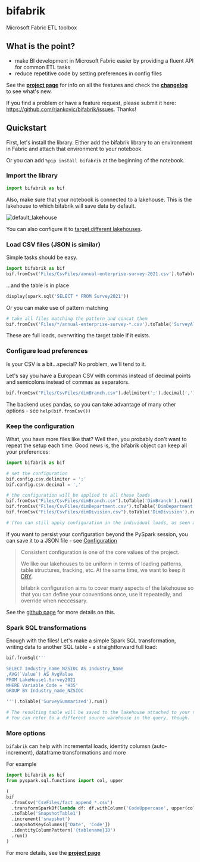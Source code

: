 # bifabrik
Microsoft Fabric ETL toolbox

## What is the point?
 - make BI development in Microsoft Fabric easier by providing a fluent API for common ETL tasks
 - reduce repetitive code by setting preferences in config files

See the **[project page](https://rjankovic.github.io/bifabrik/)** for info on all the features and check the **[changelog](https://github.com/rjankovic/bifabrik/blob/main/CHANGELOG.md)** to see what's new.

If you find a problem or have a feature request, please submit it here: https://github.com/rjankovic/bifabrik/issues. Thanks!

## Quickstart

First, let's install the library. Either add the bifabrik library to an environment in Fabric and attach that environment to your notebook.

Or you can add `%pip install bifabrik` at the beginning of the notebook.

### Import the library

```python
import bifabrik as bif
```

Also, make sure that your notebook is connected to a lakehouse. This is the lakehouse to which bifabrik will save data by default.

![default_lakehouse](https://github.com/rjankovic/bifabrik/assets/2221666/60951119-b0ce-40b1-8e7e-ba07b78ac06a)

You can also configure it to [target different lakehouses](https://rjankovic.github.io/bifabrik/tutorial/cfg_storage.html).

### Load CSV files (JSON is similar)
Simple tasks should be easy.

```python
import bifabrik as bif
bif.fromCsv('Files/CsvFiles/annual-enterprise-survey-2021.csv').toTable('Survey2021').run()
```
...and the table is in place

```python
display(spark.sql('SELECT * FROM Survey2021'))
```
Or you can make use of pattern matching
```python
# take all files matching the pattern and concat them
bif.fromCsv('Files/*/annual-enterprise-survey-*.csv').toTable('SurveyAll').run()
```
These are full loads, overwriting the target table if it exists.

### Configure load preferences
Is your CSV is a bit...special? No problem, we'll tend to it.

Let's say you have a European CSV with commas instead of decimal points and semicolons instead of commas as separators.
```python
bif.fromCsv("Files/CsvFiles/dimBranch.csv").delimiter(';').decimal(',').toTable('DimBranch').run()
```

The backend uses pandas, so you can take advantage of many other options - see `help(bif.fromCsv())`

### Keep the configuration
What, you have more files like that?  Well then, you probably don't want to repeat the setup each time.
Good news is, the bifabrik object can keep all your preferences:

```python
import bifabrik as bif

# set the configuration
bif.config.csv.delimiter = ';'
bif.config.csv.decimal = ','

# the configuration will be applied to all these loads
bif.fromCsv("Files/CsvFiles/dimBranch.csv").toTable('DimBranch').run()
bif.fromCsv("Files/CsvFiles/dimDepartment.csv").toTable('DimDepartment').run()
bif.fromCsv("Files/CsvFiles/dimDivision.csv").toTable('DimDivision').run()

# (You can still apply configuration in the individual loads, as seen above, to override the general configuration.)
```
If you want to persist your configuration beyond the PySpark session, you can save it to a JSON file - see [Configuration](https://rjankovic.github.io/bifabrik/tutorial/configuration.html)

> Consistent configuration is one of the core values of the project.
> 
> We like our lakehouses to be uniform in terms of loading patterns, table structures, tracking, etc. At the same time, we want to keep it [DRY](https://en.wikipedia.org/wiki/Don%27t_repeat_yourself).
> 
> bifabrik configuration aims to cover many aspects of the lakehouse so that you can define your conventions once, use it repeatedly, and override when neccessary.

See the [github page](https://rjankovic.github.io/bifabrik/tutorial/configuration.html) for more details on this.

### Spark SQL transformations
Enough with the files! Let's make a simple Spark SQL transformation, writing data to another SQL table - a straightforward full load:

```python
bif.fromSql('''

SELECT Industry_name_NZSIOC AS Industry_Name 
,AVG(`Value`) AS AvgValue
FROM LakeHouse1.Survey2021
WHERE Variable_Code = 'H35'
GROUP BY Industry_name_NZSIOC

''').toTable('SurveySummarized').run()

# The resulting table will be saved to the lakehouse attached to your notebook.
# You can refer to a different source warehouse in the query, though.
```

### More options

`bifabrik` can help with incremental loads, identity columsn (auto-increment), dataframe transformations and more

For example
```python
import bifabrik as bif
from pyspark.sql.functions import col, upper

(
bif
  .fromCsv('CsvFiles/fact_append_*.csv')
  .transformSparkDf(lambda df: df.withColumn('CodeUppercase', upper(col('Code'))))
  .toTable('SnapshotTable1')
  .increment('snapshot')
  .snapshotKeyColumns(['Date', 'Code'])
  .identityColumnPattern('{tablename}ID')
  .run()
)
```
For more details, see the **[project page](https://rjankovic.github.io/bifabrik/)**
